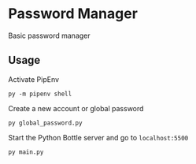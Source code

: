 # Password Manager

Basic password manager

## Usage

Activate PipEnv

```
py -m pipenv shell
```

Create a new account or global password

```
py global_password.py
```

Start the Python Bottle server and go to `localhost:5500`

```
py main.py
```
